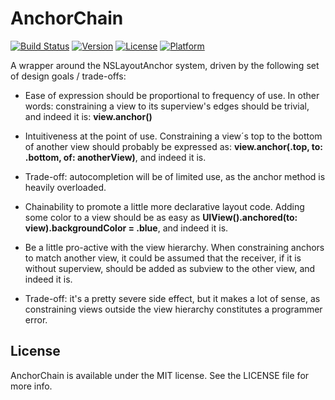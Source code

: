 # AnchorChain

[![Build Status](https://travis-ci.com/gillfrost/AnchorChain.svg?branch=master)](https://travis-ci.com/gillfrost/AnchorChain)
[![Version](https://img.shields.io/cocoapods/v/AnchorChain.svg?style=flat)](https://cocoapods.org/pods/AnchorChain)
[![License](https://img.shields.io/cocoapods/l/AnchorChain.svg?style=flat)](https://cocoapods.org/pods/AnchorChain)
[![Platform](https://img.shields.io/cocoapods/p/AnchorChain.svg?style=flat)](https://cocoapods.org/pods/AnchorChain)

A wrapper around the NSLayoutAnchor system, driven by the following set of design goals / trade-offs:

- Ease of expression should be proportional to frequency of use. In other words: constraining a view to its superview's edges should be trivial, and indeed it is: **view.anchor()**

- Intuitiveness at the point of use. Constraining a view´s top to the bottom of another view should probably be expressed as: **view.anchor(.top, to: .bottom, of: anotherView)**, and indeed it is.
- Trade-off: autocompletion will be of limited use, as the anchor method is heavily overloaded.

- Chainability to promote a little more declarative layout code. Adding some color to a view should be as easy as **UIView().anchored(to: view).backgroundColor = .blue**, and indeed it is.

- Be a little pro-active with the view hierarchy. When constraining anchors to match another view, it could be assumed that the receiver, if it is without superview, should be added as subview to the other view, and indeed it is.
- Trade-off: it's a pretty severe side effect, but it makes a lot of sense, as constraining views outside the view hierarchy constitutes a programmer error.

## License

AnchorChain is available under the MIT license. See the LICENSE file for more info.

